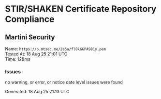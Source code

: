 # STIR/SHAKEN Certificate Repository Compliance

## Martini Security

Name: `https://p.mtsec.me/2e5a/fl0kGGPA981y.pem`\
Tested At: 18 Aug 25 21:01 UTC\
Time: 128ms

### Issues

no warning, or error, or notice date level issues were found

Generated: 18 Aug 25 21:13 UTC